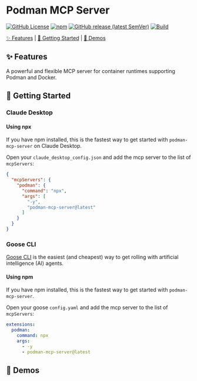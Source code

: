 # Podman MCP Server

[![GitHub License](https://img.shields.io/github/license/manusa/podman-mcp-server)](https://github.com/manusa/podman-mcp-server/blob/main/LICENSE)
[![npm](https://img.shields.io/npm/v/podman-mcp-server)](https://www.npmjs.com/package/podman-mcp-server)
[![GitHub release (latest SemVer)](https://img.shields.io/github/v/release/manusa/podman-mcp-server?sort=semver)](https://github.com/manusa/podman-mcp-server/releases/latest)
[![Build](https://github.com/manusa/podman-mcp-server/actions/workflows/build.yaml/badge.svg)](https://github.com/manusa/podman-mcp-server/actions/workflows/build.yaml)

[✨ Features](#features) | [🚀 Getting Started](#getting-started) | [🎥 Demos](#demos)

## ✨ Features <a id="features"></a>

A powerful and flexible MCP server for container runtimes supporting Podman and Docker.


## 🚀 Getting Started <a id="getting-started"></a>

### Claude Desktop

#### Using npx

If you have npm installed, this is the fastest way to get started with `podman-mcp-server` on Claude Desktop.

Open your `claude_desktop_config.json` and add the mcp server to the list of `mcpServers`:
``` json
{
  "mcpServers": {
    "podman": {
      "command": "npx",
      "args": [
        "-y",
        "podman-mcp-server@latest"
      ]
    }
  }
}
```

### Goose CLI

[Goose CLI](https://blog.marcnuri.com/goose-on-machine-ai-agent-cli-introduction) is the easiest (and cheapest) way to get rolling with artificial intelligence (AI) agents.

#### Using npm

If you have npm installed, this is the fastest way to get started with `podman-mcp-server`.

Open your goose `config.yaml` and add the mcp server to the list of `mcpServers`:
```yaml
extensions:
  podman:
    command: npx
    args:
      - -y
      - podman-mcp-server@latest

```

## 🎥 Demos <a id="demos"></a>

